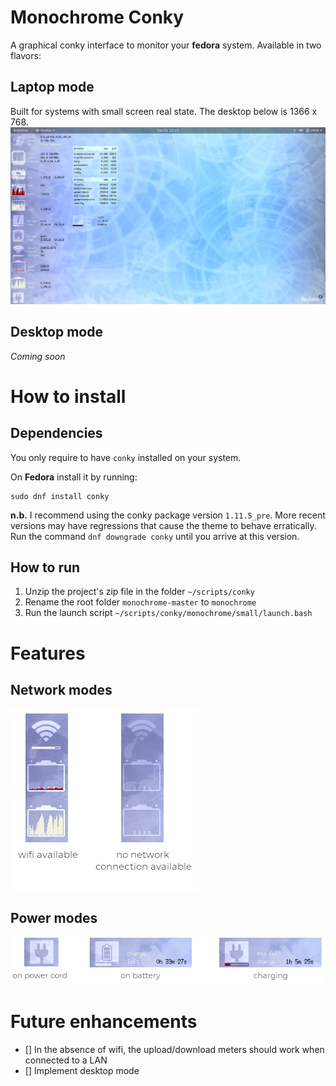 # Monochrome Conky
A graphical conky interface to monitor your **fedora** system.  Available in two flavors:

## Laptop mode
Built for systems with small screen real state.  The desktop below is 1366 x 768.
![laptop](small/images/small-v04.png)

## Desktop mode
*Coming soon*

# How to install
## Dependencies
You only require to have `conky` installed on your system.

On **Fedora** install it by running:

```
sudo dnf install conky
```

**n.b.** I recommend using the conky package version `1.11.5_pre`.
More recent versions may have regressions that cause the theme to behave erratically.  Run the command `dnf downgrade conky` until you arrive at this version.

## How to run
1. Unzip the project's zip file in the folder `~/scripts/conky`
1. Rename the root folder `monochrome-master` to `monochrome`
1. Run the launch script `~/scripts/conky/monochrome/small/launch.bash`

# Features
## Network modes
![network](small/images/network-modes.png)
## Power modes
![power](small/images/power-modes.png)

# Future enhancements
- [] In the absence of wifi, the upload/download meters should work when connected to a LAN
- [] Implement desktop mode